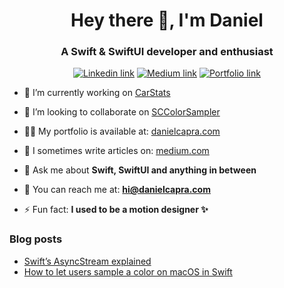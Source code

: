 <h1 align="center">Hey there 👋, I'm Daniel</h1>
<h3 align="center">A Swift & SwiftUI developer and enthusiast</h3>
<p align="center">
<a href="https://linkedin.com/in/danielcapra" target="_blank"><img alt="Linkedin link" src="https://img.shields.io/badge/linkedin-blue"/></a>
<a href="https://medium.com/@danielcapra" target="_blank"><img alt="Medium link" src="https://img.shields.io/badge/medium-red"/></a>
<a href="https://www.danielcapra.com" target="_blank"><img alt="Portfolio link" src="https://img.shields.io/badge/portfolio-darkgreen"/></a>
</p>

- 🔭 I’m currently working on [CarStats](https://apps.apple.com/gb/app/carstats-car-check/id1665463340)

- 👯 I’m looking to collaborate on [SCColorSampler](https://github.com/danielcapra/SCColorSampler)

- 👨‍💻 My portfolio is available at: [danielcapra.com](https://www.danielcapra.com)

- 📝 I sometimes write articles on: [medium.com](https://medium.com/@danielcapra)

- 💬 Ask me about **Swift, SwiftUI and anything in between**

- 📮 You can reach me at: **hi@danielcapra.com**

- ⚡ Fun fact: **I used to be a motion designer ✨**

### Blog posts
<!-- BLOG-POST-LIST:START -->
- [Swift’s AsyncStream explained](https://blog.stackademic.com/swifts-asyncstream-explained-127d84078424?source=rss-8717e15cbfc4------2)
- [How to let users sample a color on macOS in Swift](https://blog.stackademic.com/how-to-let-users-sample-a-color-on-macos-in-swift-6c2efa219696?source=rss-8717e15cbfc4------2)
<!-- BLOG-POST-LIST:END -->
